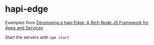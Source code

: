# hapi-edge

Examples from [Developing a hapi Edge: A Rich Node.JS Framework for Apps and Services](http://amzn.to/1Juyk9L)

Start the servers with `npm start`
